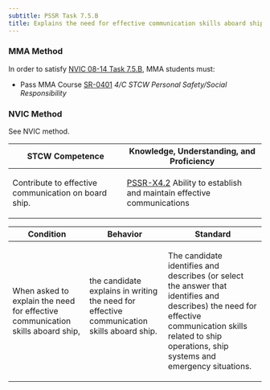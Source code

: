 ```yaml
---
subtitle: PSSR Task 7.5.B 
title: Explains the need for effective communication skills aboard ship
---
```



### MMA Method

In order to satisfy  [NVIC 08-14  Task  7.5.B]({{site.baseurl}}/assets/images/nvic-08-14.pdf), MMA students must:

* Pass MMA Course [SR-0401]( {{site.baseurl}}/courses/SR-0401) *4/C STCW Personal Safety/Social Responsibility*


### NVIC Method

<a onclick="togglevisibility('nvic_methods')" >See NVIC method.</a>

<div id='nvic_methods' class='hide'>

<table>
<thead>
<tr>
<th class='forty'> STCW Competence </th>
<th class='sixty'> Knowledge, Understanding, and Proficiency </th>
</tr>
</thead>




<tbody>
<tr><td markdown='1'>

Contribute to effective communication on board ship.

</td><td markdown='1'>

[PSSR-X4.2](../../tables/614.html#PSSR-X4.2) Ability to establish and maintain effective communications

</td></tr>


</tbody>
</table>


<table>
<thead>
<tr><th class='twenty'>  Condition </th><th class='twenty'> Behavior </th><th  class='sixty'>Standard </th></tr>
</thead>
<tbody >



<tr><td markdown='1'>

When asked to explain the need for effective communication skills aboard ship,

</td><td markdown='1'>

the candidate explains in writing the need for effective communication skills aboard ship.

<br>

<div class="tooltip">
<span class="tooltiptext">
</span>
</div>


</td><td markdown='1'>

The candidate identifies and describes (or select the answer that identifies and describes) the need for effective communication skills related to ship operations, ship systems and emergency situations.

</td></tr>
</tbody>
</table>
</div>
